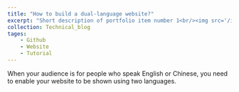 ```yaml
---
title: "How to build a dual-language website?"
excerpt: "Short description of portfolio item number 1<br/><img src='/images/500x300.png'>"
collection: Technical_blog
tages:
    - Github
    - Website
    - Tutorial
---
```


When your audience is for people who speak English or Chinese, you need to enable your website to be shown using two languages.
